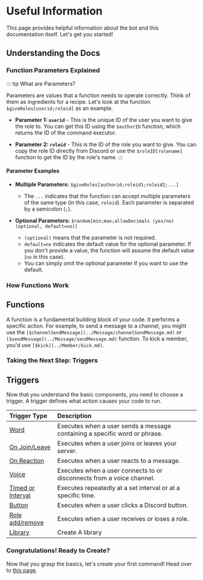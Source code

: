 # Useful Information

This page provides helpful information about the bot and this documentation itself. Let's get you started!

## Understanding the Docs

### Function Parameters Explained

::: tip What are Parameters?

Parameters are values that a function needs to operate correctly. Think of them as ingredients for a recipe. Let's look at the function `$giveRoles[userid;roleid]` as an example.

*   **Parameter 1: `userid`** -  This is the unique ID of the user you want to give the role to. You can get this ID using the `$authorID` function, which returns the ID of the command executor.

*   **Parameter 2: `roleid`** - This is the ID of the role you want to give. You can copy the role ID directly from Discord or use the `$roleID[rolename]` function to get the ID by the role's name.
:::

#### Parameter Examples

*   **Multiple Parameters:** `$giveRoles[authorid;roleid1;roleid2;...]`

    *   The `...` indicates that the function can accept multiple parameters of the same type (in this case, `roleid`).  Each parameter is separated by a semicolon (`;`).

*   **Optional Parameters:** `$random[min;max;allowDecimals (yes/no)(optional, default=no)]`

    *   `(optional)` means that the parameter is not required.
    *   `default=no` indicates the default value for the optional parameter. If you don't provide a value, the function will assume the default value (`no` in this case).
    *   You can simply omit the optional parameter if you want to use the default.

### How Functions Work

## Functions

A function is a fundamental building block of your code. It performs a specific action. For example, to send a message to a channel, you might use the `[$channelSendMessage](../Message/channelSendMessage.md)` or `[$sendMessage](../Message/sendMessage.md)` function. To kick a member, you'd use `[$kick](../Member/kick.md)`.

### Taking the Next Step: Triggers

## Triggers

Now that you understand the basic components, you need to choose a trigger. A trigger defines what action causes your code to run.

| Trigger Type                                 | Description                                                                                             |
| :------------------------------------------- | :------------------------------------------------------------------------------------------------------ |
| [Word](../Trigger/word.md)                   | Executes when a user sends a message containing a specific word or phrase.                            |
| [On Join/Leave](../Trigger/joinorleave.md)   | Executes when a user joins or leaves your server.                                                       |
| [On Reaction](../Trigger/reaction.md)        | Executes when a user reacts to a message.                                                               |
| [Voice](../Trigger/voicecondecon.md)         | Executes when a user connects to or disconnects from a voice channel.                                     |
| [Timed or Interval](../Trigger/time.md)      | Executes repeatedly at a set interval or at a specific time.                                          |
| [Button](../Trigger/button.md)               | Executes when a user clicks a Discord button.                                                          |
| [Role add/remove](../Trigger/roleaddremove.md) | Executes when a user receives or loses a role.                                                          |
| [Library](../Trigger/library.md) | Create A library |

### Congratulations! Ready to Create?

Now that you grasp the basics, let's create your first command! Head over to [this page](../Guide/1.create.md).